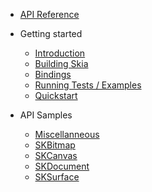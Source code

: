 <!-- docs/_sidebar.md -->

- [API Reference](https://mvenditto.github.io/nimskia/index.html)

- Getting started

  - [Introduction](getting_started/intro.md)
  - [Building Skia](getting_started/skia.md)
  - [Bindings](getting_started/bindings.md)
  - [Running Tests / Examples](getting_started/tests_and_examples.md)
  - [Quickstart](getting_started/peek.md)

- API Samples
  - [Miscellanneous](api/misc.md)
  - [SKBitmap](api/SKBitmap.md)
  - [SKCanvas](api/SKCanvas.md)
  - [SKDocument](api/SKDocument.md)
  - [SKSurface](api/SKSurface.md)